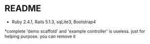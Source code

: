 # README

* Ruby 2.4.1, Rails 5.1.3, sqLite3, Bootstrap4


*complete 'demo scaffold' and 'example controller' is useless. just for helping purpose. you can remove it
